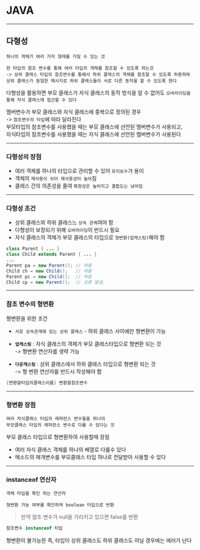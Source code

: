 # JAVA
---
## 다형성
```
하나의 객체가 여러 가지 형태를 가질 수 있는 것

한 타입의 참조 변수를 통해 여러 타입의 객체를 참조할 수 있도록 하는것
-> 상위 클래스 타입의 참조변수를 통해서 하위 클래스의 객체를 참조할 수 있도록 허용하여 
상위 클래스가 동일한 메시지로 하위 클래스들이 서로 다른 동작을 할 수 있도록 한다
```

다형성을 활용하면 부모 클래스가 자식 클래스의 동작 방식을 알 수 없어도 `오버라이딩을 통해 자식 클래스에 접근할 수 있다`

멤버변수가 부모 클래스와 자식 클래스에 중복으로 정의된 경우   
-> `참조변수의 타입`에 따라 달라진다   
부모타입의 참조변수를 사용했을 때는 부모 클래스에 선언된 멤버변수가 사용되고,   
자식타입의 참조변수를 사용했을 때는 자식 클래스에 선언된 멤버변수가 사용된다

---
### 다형성의 장점
- 여러 객체를 하나의 타입으로 관리할 수 있어 `유지보수`가 용이
- 객체의 `재사용이 쉬어 재사용성이 높아`짐
- 클래스 간의 의존성을 줄여 `확장성은 높아지고 결합도는 낮아짐`
---
### 다형성 조건
- 상위 클래스와 하위 클래스느 `상속 관계`여야 함
- 다형성이 보장되기 위해 `오버라이딩`이 반드시 필요
- 자식 클래스의 객체가 부모 클래스의 타입으로 `형변환(업캐스팅)`해야 함

```java
class Parent { ... }
class Child extends Parent { ... }
...
Parent pa = new Parent(); // 허용
Child ch = new Child();   // 허용
Parent pc = new Child();  // 허용
Child cp = new Parent();  // 오류 발생.
```
---
### 참조 변수의 형변환
형변환을 위한 조건
- `서로 상속관계에 있는 상위 클래스` - 하위 클래스 사이에만 형변환이 가능

- **`업캐스팅`** : 자식 클래스의 객체가 부모 클래스타입으로 형변환 되는 것   
-> 형변환 연산자를 생략 가능

- **`다운캐스팅`** : 상위 클래스에서 하위 클래스 타입으로 형변환 되는 것   
-> 형 변환 연산자를 반드시 작성해야 함
```java
{변환할타입의클래스이름} 변환할참조변수
```
---
### 형변환 장점
```
여러 자식클래스 타입의 래퍼런스 변수들을 하나의
부모클래스 타입의 래퍼런스 변수로 다룰 수 있다는 것
```

부모 클래스 타입으로 형변환하여 사용할때 장점
- 여러 자식 클래스 객체를 하나의 배열로 다룰수 있다
- 메소드의 매개변수를 부모클래스 타입 하나로 전달받아 사용할 수 있다

---
### instanceof 연산자
```
객체 타입을 확인 하는 연산자

형변환 가능 여부를 확인하며 boolean 타입으로 반환
```
> 만약 참조 변수가 null을 가리키고 있으면 false를 반환
```java
참조변수 instanceof 타입
```
형변환이 불가능한 즉, 타입이 상위 클래스도 하위 클래스도 아닐 경우에는 에러가 난다